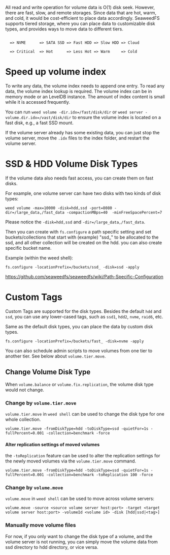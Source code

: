 All read and write operation for volume data is O(1) disk seek. However, there are fast, slow, and remote storages. 
Since data that are hot, warm, and cold, it would be cost-efficient to place data accordingly. SeaweedFS supports tiered storage, where you can place data to customizable disk types, and provides ways to move data to different tiers.

```

  => NVME      => SATA SSD => Fast HDD => Slow HDD => Cloud

  => Critical  => Hot      => Less Hot => Warm     => Cold

```

# Speed up volume index

To write any data, the volume index needs to append one entry. To read any data, the volume index lookup is required. The volume index can be in memory mode or an LevelDB instance. The amount of index content is small while it is accessed frequently. 

You can run `weed volume -dir.idx=/fast/disk/dir` or `weed server -volume.dir.idx=/vast/disk/dir` to ensure the volume index is located on a fast disk, e.g., a fast SSD mount.

If the volume server already has some existing data, you can just stop the volume server, move the `.idx` files to the index folder, and restart the volume server.

# SSD & HDD Volume Disk Types

If the volume data also needs fast access, you can create them on fast disks.

For example, one volume server can have two disks with two kinds of disk types:
```
weed volume -max=10000 -disk=hdd,ssd -port=8080 -dir=/large_data,/fast_data -compactionMBps=40  -minFreeSpacePercent=7
```

Please notice the `-disk=hdd,ssd` and `-dir=/large_data,/fast_data`.

Then you can create with `fs.configure` a path specific setting and set buckets/collections that start with (example)  "ssd_" to be allocated to the ssd, and all other collection will be created on the hdd. you can also create specific bucket name.

Example (within the weed shell):
```
fs.configure -locationPrefix=/buckets/ssd_ -disk=ssd -apply
```

https://github.com/seaweedfs/seaweedfs/wiki/Path-Specific-Configuration

# Custom Tags

Custom Tags are supported for the disk types. Besides the default `hdd` and `ssd`, you can use any lower-cased tags, such as `ssd1`, `hdd2`, `nvme`, `raid6`, etc.

Same as the default disk types, you can place the data by custom disk types.
```
fs.configure -locationPrefix=/buckets/fast_ -disk=nvme -apply
```

You can also schedule admin scripts to move volumes from one tier to another tier. See below about `volume.tier.move`.

## Change Volume Disk Type

When `volume.balance` or `volume.fix.replication`, the volume disk type would not change.

### Change by `volume.tier.move`
`volume.tier.move` in `weed shell` can be used to change the disk type for one whole collection.
```
volume.tier.move -fromDiskType=hdd -toDiskType=ssd -quietFor=1s -fullPercent=0.001 -collection=benchmark -force
```

#### Alter replication settings of moved volumes
the `-toReplication` feature can be used to alter the replication settings for the newly moved volumes via the `volume.tier.move` command.
```
volume.tier.move -fromDiskType=hdd -toDiskType=ssd -quietFor=1s -fullPercent=0.001 -collection=benchmark -toReplication 100 -force
```

### Change by `volume.move`
`volume.move` in `weed shell` can be used to move across volume servers:
```
volume.move -source <source volume server host:port> -target <target volume server host:port> -volumeId <volume id> -disk [hdd|ssd|<tag>]
```

### Manually move volume files
For now, if you only want to change the disk type of a volume, and the volume server is not running, you can simply move the volume data from ssd directory to hdd directory, or vice versa.
